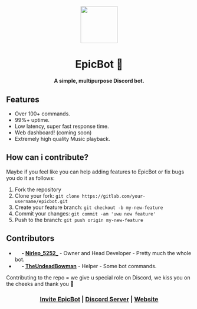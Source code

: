 <h2 align="center">
  <img src="https://cdn.discordapp.com/attachments/749996055369875459/808166922415636550/logo.png" height='100px' width='100px'>
</h2>

<h1 align="center">EpicBot 🏅</h1>
<h4 align="center">A simple, multipurpose Discord bot.</h4>

<h2>Features</h2>
<ul>
  <li>Over 100+ commands.</li>
  <li>99%+ uptime.</li>
  <li>Low latency, super fast response time.</li>
  <li>Web dashboard! (coming soon)</li>
  <li>Extremely high quality Music playback.</li>
</ul>

<h2>How can i contribute?</h2>
<p>Maybe if you feel like you can help adding features to EpicBot or fix bugs you do it as follows:</p>
<ol>
  <li>Fork the repository</li>
  <li>Clone your fork: <code>git clone https://gitlab.com/your-username/epicbot.git</code></li>
  <li>Create your feature branch: <code>git checkout -b my-new-feature</code></li>
  <li>Commit your changes: <code>git commit -am 'uwu new feature'</code></li>
  <li>Push to the branch: <code>git push origin my-new-feature</code></li>
</ol>

<h2>Contributors</h2>
<ul>
  <li><b><img src="https://cdn.discordapp.com/emojis/802082546875498499.png?v=1" height="15px"> - <a href="https://github.com/Nirlep5252">Nirlep_5252_</a></b> - Owner and Head Developer - Pretty much the whole bot.</li>
  <li><b><img src="https://cdn.discordapp.com/emojis/802082858696048660.png?v=1" height="15px"> - <a href="https://github.com/TheUndeadBowman">TheUndeadBowman</a></b> - Helper - Some bot commands.</li>
</ul>
<p>Contributing to the repo = we give u special role on Discord, we kiss you on the cheeks and thank you 💖</p>

<h3 align="center"><a href="https://discord.com/oauth2/authorize?client_id=751100444188737617&scope=bot&permissions=2146958847">Invite EpicBot</a> | <a href="https://discord.gg/Zj7h8Fp">Discord Server</a> | <a href="https://epicbot.gq">Website</a></h3>
